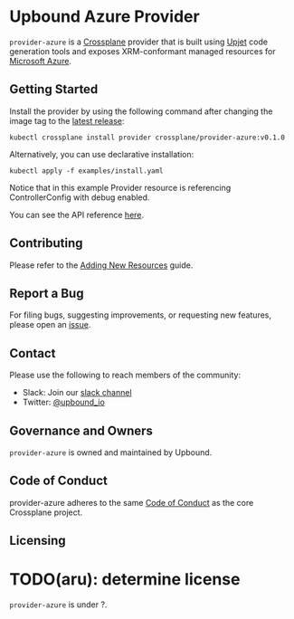 # Upbound Azure Provider

`provider-azure` is a [Crossplane](https://crossplane.io/) provider that is
built using [Upjet](https://github.com/upbound/upjet) code
generation tools and exposes XRM-conformant managed resources for
[Microsoft Azure](https://azure.microsoft.com/).

## Getting Started

Install the provider by using the following command after changing the image tag
to the [latest release](https://github.com/upbound/provider-azure/releases):
```
kubectl crossplane install provider crossplane/provider-azure:v0.1.0
```

Alternatively, you can use declarative installation:
```
kubectl apply -f examples/install.yaml
```

Notice that in this example Provider resource is referencing ControllerConfig with debug enabled.

You can see the API reference [here](https://doc.crds.dev/github.com/upbound/provider-azure).

## Contributing

Please refer to the [Adding New Resources](/docs/adding-resources.md) guide.

## Report a Bug

For filing bugs, suggesting improvements, or requesting new features, please
open an [issue](https://github.com/upbound/provider-azure/issues).

## Contact

Please use the following to reach members of the community:

* Slack: Join our [slack channel](https://upboundio.slack.com)
* Twitter: [@upbound_io](https://twitter.com/upbound_io)

## Governance and Owners

`provider-azure` is owned and maintained by Upbound.

## Code of Conduct

provider-azure adheres to the same [Code of
Conduct](https://github.com/crossplane/crossplane/blob/master/CODE_OF_CONDUCT.md)
as the core Crossplane project.

## Licensing

# TODO(aru): determine license 
`provider-azure` is under ?.
